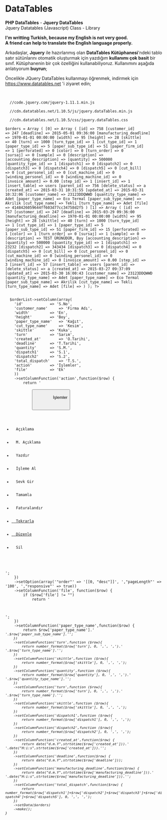 # DataTables
<b>PHP DataTables</b> - 
<b>Jquery DataTables</b><br>
Jquery Datatables (Javascript) Class - Library

<b>I'm writting Turkish, because my English is not very good.<br>
A friend can help to translate the English language properly.</b>

Arkadaşlar, <b>Jquery</b> ile hazırlanmış olan <b>DataTables Kütüphanesi</b>'ndeki tablo satır sütünlarını otomatik oluşturmak 
için yazdığım <b>kullanımı çok basit</b> bir sınıf. Kütüphanenin bir çok özelliğini kullanabiliyoruz. Kullanımını aşağıda anlatıyorum <b>buyrun</b>;

Öncelikle JQuery DataTables kullanmayı öğrenmek, indirmek için https://www.datatables.net 'i ziyaret edin;

<br>
<code>
  //code.jquery.com/jquery-1.11.1.min.js<br>
  //cdn.datatables.net/1.10.5/js/jquery.dataTables.min.js<br>
  //cdn.datatables.net/1.10.5/css/jquery.dataTables.css
</code>

<code>
<?php
  // $orders : key-value array şeklinde olması gerek. yani;
  
  $orders = Array
  (
    [0] => Array
        (
            [id] => 758
            [customer_id] => 247
            [deadline] => 2015-05-01 09:36:00
            [manufacturing_deadline] => 1970-01-01 00:00:00
            [width] => 95
            [height] => 28
            [skittle] => 40
            [turn] => 1000
            [turn_type_id] => 1
            [cut_type_id] => 1
            [paper_type_id] => 5
            [paper_sub_type_id] => 51
            [paper_firm_id] => 1
            [perforated] => 0
            [color] => 0
            [turn_order] => 0
            [sursaj] => 0
            [sample] => 0
            [description] => 
            [accounting_description] => 
            [quantity] => 500000
            [quantity_type_id] => 1
            [dispatch1] => 0
            [dispatch2] => 0
            [dispatch3] => 0
            [dispatch4] => 0
            [dispatch5] => 0
            [cut_bill] => 0
            [cut_personel_id] => 0
            [cut_machine_id] => 0
            [winding_personel_id] => 0
            [winding_machine_id] => 0
            [invoice_amount] => 0.00
            [step_id] => 1
            [insert_id] => 1
            [insert_table] => users
            [parent_id] => 756
            [delete_status] => a
            [created_at] => 2015-03-31 10:31:55
            [updated_at] => 2015-03-31 10:32:06
            [customer_name] => 23123DDQWWD
            [quantity_type_name] => Adet
            [paper_type_name] => Eco Termal
            [paper_sub_type_name] => Akrilik
            [cut_type_name] => Tekli
            [turn_type_name] => Adet
            [file] => 4148426059644ff603d77cc34758d2f5
        )
    [1] => Array
        (
            [id] => 757
            [customer_id] => 247
            [deadline] => 2015-03-29 09:36:00
            [manufacturing_deadline] => 1970-01-01 00:00:00
            [width] => 95
            [height] => 28
            [skittle] => 40
            [turn] => 1000
            [turn_type_id] => 1
            [cut_type_id] => 1
            [paper_type_id] => 5
            [paper_sub_type_id] => 51
            [paper_firm_id] => 15
            [perforated] => 1
            [color] => 1
            [turn_order] => 0
            [sursaj] => 1
            [sample] => 0
            [description] => TEST ÜRÜNÜDÜR, Byy
            [accounting_description] => 
            [quantity] => 500000
            [quantity_type_id] => 1
            [dispatch1] => 23232
            [dispatch2] => 343434
            [dispatch3] => 0
            [dispatch4] => 0
            [dispatch5] => 0
            [cut_bill] => 0
            [cut_personel_id] => 0
            [cut_machine_id] => 0
            [winding_personel_id] => 0
            [winding_machine_id] => 0
            [invoice_amount] => 0.00
            [step_id] => 3
            [insert_id] => 57
            [insert_table] => users
            [parent_id] => 
            [delete_status] => a
            [created_at] => 2015-03-27 09:37:09
            [updated_at] => 2015-03-30 16:00:43
            [customer_name] => 23123DDQWWD
            [quantity_type_name] => Adet
            [paper_type_name] => Eco Termal
            [paper_sub_type_name] => Akrilik
            [cut_type_name] => Tekli
            [turn_type_name] => Adet
            [file] => 
        )
  );
  ?>
</code>

<code>
  $orderList->setColumn(array(
	'id'			=> '<span data-toggle="tooltip" data-placement="top" title="Sıra No">S.No</span>',
	'customer_name'		=> 'Firma Adı',
	'width'			=> 'En',
	'height'		=> 'Boy',
	'paper_type_name'	=> 'Kağıt',
	'cut_type_name'		=> 'Kesim',
	'skittle'		=> 'Kuka',
	'turn'			=> 'Sarım',
	'created_at'		=> '<span data-toggle="tooltip" data-placement="top" title="Oluşturulma Tarihi">O.Tarihi</span>',
	'deadline'		=> '<span data-toggle="tooltip" data-placement="top" title="Termin Tarihi">T.Tarihi</span>',
	'quantity'		=> '<span data-toggle="tooltip" data-placement="top" title="Sipariş Miktarı">S.M.</span>',
	'dispatch1'		=> '<span data-toggle="tooltip" data-placement="top" title="Sevk 1">S.1</span>',
	'dispatch2'		=> '<span data-toggle="tooltip" data-placement="top" title="Sevk 2">S.2</span>',
	'total_dispatch'	=> '<span data-toggle="tooltip" data-placement="top" title="Toplam Sipariş">T.S.</span>',
	'action'		=> 'İşlemler',
	'file'			=> 'Ek'
	))
	->setColumnFunction('action',function($row) {
		return '<div data-row-id="row'.$row['id'].'" class="btn-group" role="group">
			<button type="button" class="btn btn-default dropdown-toggle" data-toggle="dropdown" aria-expanded="false">
    			İşlemler
				<span class="caret"></span>
			</button>
			<ul class="dropdown-menu list-menu" role="menu">
    				<li><a data-toggle="tooltip" data-placement="left" title="'.$row['description'].'" class="btn-xs btn-default"> <i class="fa fa-list"></i> Açıklama</a></li>
				<li><a data-toggle="tooltip" data-placement="left" title="'.$row['accounting_description'].'" class="btn-xs btn-default"> <i class="fa fa-list-alt"></i> M. Açıklama</a></li>
				<li><a onclick="askChangeStatusPrint('.$row['id'].');" data-toggle="tooltip" data-placement="left" title="Yazdır" class="btn-xs btn-default"> <i class="fa fa-print"></i> Yazdır</a></li>
				<li><a onclick="askChangeStatusProcess('.$row['id'].');" data-toggle="tooltip" data-placement="left" title="İşleme Al" class="btn-xs btn-default"> <i class="fa fa-scissors"></i> İşleme Al</a></li>
				<li><a onclick="onDispatch('.$row['id'].');" data-toggle="tooltip" data-placement="left" title="Sevk Gir" class="btn-xs btn-default"> <i class="fa fa-send"></i> Sevk Gir</a></li>
				<li><a onclick="askChangeStatusComplete('.$row['id'].');" data-toggle="tooltip" data-placement="left" title="Tamamla" class="btn-xs btn-default"> <i class="fa fa-check"></i> Tamamla</a></li>
				<li><a onclick="askChangeStatusBill('.$row['id'].');" data-toggle="tooltip" data-placement="left" title="Faturalandır" class="btn-xs btn-default"> <i class="fa fa-bookmark"></i> Faturalandır</a></li>
				<li><a href="repeat.php?id='.$row['id'].'" data-toggle="tooltip" data-placement="left" title="Tekrarla" class="btn-xs btn-default"> <i class="fa fa-copy"></i> Tekrarla</a></li>
				<li><a href="detail.php?id='.$row['id'].'" data-toggle="tooltip" data-placement="left" title="Detay" class="btn-xs btn-default"> <i class="fa fa-edit"></i> Düzenle</a></li>
				<li><a onclick="askDelete('.$row['id'].');" data-toggle="tooltip" data-placement="left" title="Sil" class="btn-xs btn-danger"> <i class="fa fa-trash-o"></i> Sil</a></li>
			</ul>
		</div>';
	})
	->setOption(array('"order"' => '[[0, "desc"]]', ',"pageLength"' => '100', ',"responsive"' => true))
	->setColumnFunction('file', function($row) {
		if ($row['file'] != "") 
			return '<center><a onclick="getOrderImages('.$row['id'].')" class="mb-xs mt-xs mr-xs btn btn-xs btn-default" style="margin-top:6px;">
				<i class="fa fa-camera"></i>
			</a></center>';
	})
	->setColumnFunction('paper_type_name',function($row) {
		return $row['paper_type_name'].'<br><span style="font-size:11px;font-style:italic;">'.$row['paper_sub_type_name'].'</spna>';
	})
	->setColumnFunction('turn',function ($row){
		return number_format($row['turn'], 0, ',', ',').'<br><span style="font-size:11px;font-style:italic;">'.$row['turn_type_name'].'</span>';
	})
	->setColumnFunction('skittle',function ($row){
		return number_format($row['skittle'], 0, ',', ',');
	})
	->setColumnFunction('quantity',function ($row){
		return number_format($row['quantity'], 0, ',', ',').'<br><span style="font-size:11px;font-style:italic;">'.$row['quantity_type_name'].'</span>';
	})
	->setColumnFunction('turn',function ($row){
		return number_format($row['turn'], 0, ',', ',').'<br><span style="font-size:11px;font-style:italic;">'.$row['turn_type_name'].'</span>';
	})
	->setColumnFunction('skittle',function ($row){
		return number_format($row['skittle'], 0, ',', ',');
	})
	->setColumnFunction('dispatch1',function ($row){
		return number_format($row['dispatch1'], 0, ',', ',');	
	})
	->setColumnFunction('dispatch2',function ($row){
		return number_format($row['dispatch2'], 0, ',', ',');	
	})
	->setColumnFunction('created_at',function($row) {
		return date("d.m.Y",strtotime($row['created_at'])).'<br><span style="font-size:11px;font-style:italic;">'.date("H:i:s",strtotime($row['created_at'])).'</spna>';
	})
	->setColumnFunction('deadline',function($row) {
		return date("d.m.Y",strtotime($row['deadline']));
	})
	->setColumnFunction('manufacturing_deadline',function($row) {
		return date("d.m.Y",strtotime($row['manufacturing_deadline'])).'<br><span style="font-size:11px;font-style:italic;">'.date("H:i:s",strtotime($row['manufacturing_deadline'])).'</spna>';
	})
	->setColumnFunction('total_dispatch',function($row) {
		return number_format($row['dispatch1']+$row['dispatch2']+$row['dispatch3']+$row['dispatch4']+$row['dispatch5'], 0, ',', ',');
	})
	->setData($orders) 
	->make();
}
</code>
